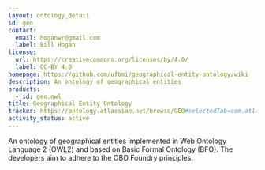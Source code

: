 ```yaml
---
layout: ontology_detail
id: geo
contact:
  email: hoganwr@gmail.com
  label: Bill Hogan
license:
  url: https://creativecommons.org/licenses/by/4.0/
  label: CC-BY 4.0
homepage: https://github.com/ufbmi/geographical-entity-ontology/wiki
description: An ontology of geographical entities
products:
  - id: geo.owl
title: Geographical Entity Ontology
tracker: https://ontology.atlassian.net/browse/GEO#selectedTab=com.atlassian.jira.plugin.system.project%3Aissues-panel
activity_status: active
---
```


An ontology of geographical entities implemented in Web Ontology Language 2 (OWL2) and based on Basic Formal Ontology (BFO). The developers aim to adhere to the OBO Foundry principles.
